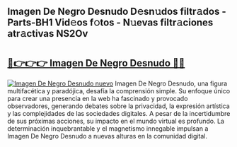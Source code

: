 ## Imagen De Negro Desnudo D𝚎sn𝚞dos filtr𝚊dos - Parts-BH1 Vid𝚎os f𝚘tos - N𝚞evas filtr𝚊ciones atr𝚊ctivas NS2Ov

# <h2><a href="http://mba6p3.tromn.icu/?c=Imagen+De+Negro+Desnudo">🔗👉👉👉 Imagen De Negro Desnudo 🔗🔗</a></h2>

[![Imagen De Negro Desnudo nuevo](https://i.imgur.com/pEAQMta.gif)](http://mba6p3.tromn.icu/?c=Imagen+De+Negro+Desnudo)
Imagen De Negro Desnudo, una figura multifacética y paradójica, desafía la comprensión simple. Su enfoque único para crear una presencia en la web ha fascinado y provocado observadores, generando debates sobre la privacidad, la expresión artística y las complejidades de las sociedades digitales. A pesar de la incertidumbre de sus próximas acciones, su impacto en el mundo virtual es profundo. La determinación inquebrantable y el magnetismo innegable impulsan a Imagen De Negro Desnudo a nuevas alturas en la comunidad digital.

